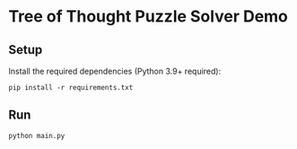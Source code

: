 # Tree of Thought Puzzle Solver Demo


## Setup

Install the required dependencies (Python 3.9+ required):

```shell
pip install -r requirements.txt
```

## Run

```shell
python main.py
```
